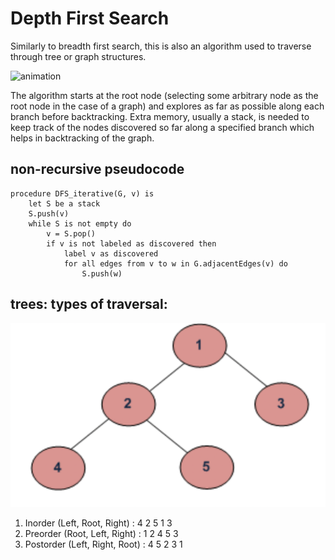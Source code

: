 # Depth First Search
Similarly to breadth first search, this is also an algorithm used to traverse through tree or graph structures.

![animation](https://upload.wikimedia.org/wikipedia/commons/7/7f/Depth-First-Search.gif)

The algorithm starts at the root node (selecting some arbitrary node as the root node in the case of a graph) 
and explores as far as possible along each branch before backtracking. Extra memory, usually a stack, 
is needed to keep track of the nodes discovered so far along a specified branch which helps in backtracking of the graph.

## non-recursive pseudocode
```
procedure DFS_iterative(G, v) is
    let S be a stack
    S.push(v)
    while S is not empty do
        v = S.pop()
        if v is not labeled as discovered then
            label v as discovered
            for all edges from v to w in G.adjacentEdges(v) do 
                S.push(w)
```

## trees: types of traversal:
![img.png](img/img.png)
1. Inorder (Left, Root, Right) : 4 2 5 1 3
2. Preorder (Root, Left, Right) : 1 2 4 5 3
3. Postorder (Left, Right, Root) : 4 5 2 3 1
